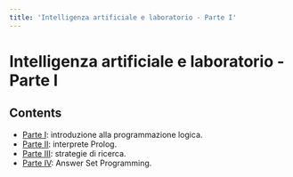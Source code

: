 ```yaml
---
title: 'Intelligenza artificiale e laboratorio - Parte I'
---
```


# Intelligenza artificiale e laboratorio - Parte I

## Contents

- [Parte I](ialab_part01_01.md): introduzione alla programmazione logica.
- [Parte II](ialab_part01_02.md): interprete Prolog.
- [Parte III](ialab_part01_03.md): strategie di ricerca.
- [Parte IV](ialab_part01_04.md): Answer Set Programming.
